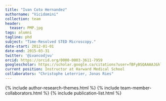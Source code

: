```yaml
---
title: "Ivan Coto Hernandez"
authorname: "Vicidomini"
collection: team
header:
  teaser: PMP.jpg
tags: alumni
tagline: phd
subject: "Time-Resolved STED Microscopy."
date-start: 2012-01-01
date-end: 2015-03-31
twitter: '@ivancodjvu'
orcid: https://orcid.org/0000-0003-3611-7959
googlescholar: https://scholar.google.ca/citations?user=fBFyBSQAAAAJ&hl=en
current position: Instructor at Harward Medical School
collaborators: "Christophe Leterrier, Jonas Ries"
---
```


<p align= "justify">

{% include author-research-themes.html %}
{% include team-member-collaborators.html %}
{% include publication-list.html %}
